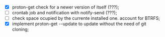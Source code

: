 - [x] proton-get check for a newer version of itself (???);
- [ ] crontab job and notification with notify-send (???);
- [ ] check space ocupied by the currente installed one. account for BTRFS;
- [x] implement proton-get --update to update without the need of git cloning;
